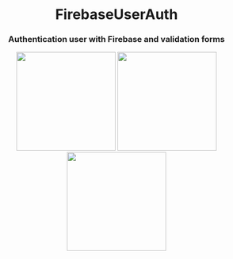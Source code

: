 <h1 align="center">FirebaseUserAuth</h1>
<h3 align="center">Authentication user with Firebase and validation forms</h3>

<p align="center">
  <img src="https://user-images.githubusercontent.com/98255061/235374423-e7a6ace6-0095-4ffe-8328-e6b71c4d6e5a.png" width="200" />
  <img src="https://user-images.githubusercontent.com/98255061/235374425-7a711045-765a-4465-8654-e7c75f048dda.png" width="200" />
  <img src="https://user-images.githubusercontent.com/98255061/235374428-a71b2d4e-4f53-4186-81f1-aa6815858bc8.png" width="200" />
</p>
